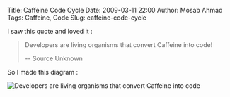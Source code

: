 Title: Caffeine Code Cycle Date: 2009-03-11 22:00 Author: Mosab Ahmad Tags:
Caffeine, Code Slug: caffeine-code-cycle

I saw this quote and loved it :

> Developers are living organisms that convert Caffeine into code!
>
> -- Source Unknown

So I made this diagram :

![Developers are living organisms that convert Caffeine into code][]

[Developers are living organisms that convert Caffeine into code]:
http://1.bp.blogspot.com/__NpWKU9Ntik/SoGQ0xB-lAI/AAAAAAAAAeo/WTEPrJnuJmY/s400/caffeineCode.png
